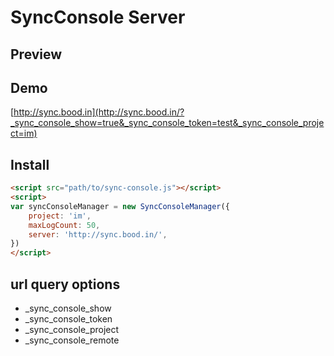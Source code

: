 # SyncConsole Server

## Preview




## Demo

[http://sync.bood.in](http://sync.bood.in/?_sync_console_show=true&_sync_console_token=test&_sync_console_project=im)

## Install

```html
<script src="path/to/sync-console.js"></script>
<script>
var syncConsoleManager = new SyncConsoleManager({
    project: 'im',
    maxLogCount: 50,
    server: 'http://sync.bood.in/',
})
</script>
```


## url query options

- _sync_console_show 
- _sync_console_token
- _sync_console_project
- _sync_console_remote





